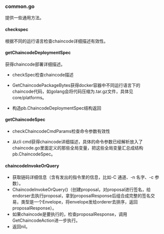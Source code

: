 ### common.go

提供一些通用方法。

#### checkspec

根据不同的运行语言检查chaincode详细描述有效性。

#### getChaincodeDeploymentSpec

获得chaincode部署详细描述。

* checkSpec检查chaincode描述

* GetChaincodePackageBytes获得docker容器中不同运行语言下的chaincode代码，如golang会将代码压缩为.tar.gz文件，具体见core/platforms。

* 构造pb.ChaincodeDeploymentSpec结构返回

#### getChaincodeSpec

* checkChaincodeCmdParams检查命令参数有效性

* 从cli cmd获得chaincode详细描述，具体的命令参数已经解析放入了chaincode.go里面定义的那些全局变量，把这些全局变量汇总成结构pb.ChaincodeSpec。

#### chaincodeInvokeOrQuery

* 获取链码详细信息（含有发出的指令里的信息，比如-C 通道、-n 名字、-c 参数）。
* ChaincodeInvokeOrQuery\(\)（创建proposal，对proposal进行签名，给endorser去执行proposal，拿到proposalResponse后组合成完整的签名交易，类型是一个Envelope，将envelope发给orderer去排序，返回proposalResponse）。
* 如果chaincode是要执行的，检查proposalResponse，调用GetChaincodeAction进一步执行。
* 返回nil。 



